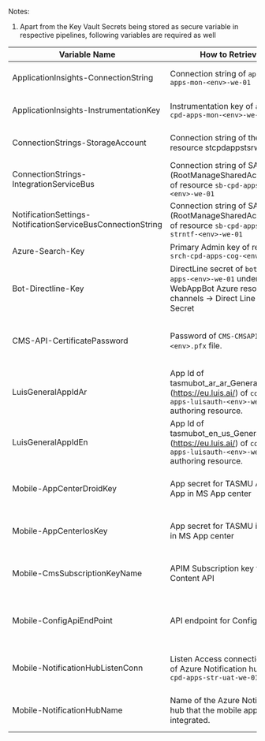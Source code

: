 Notes:
1. Apart from the Key Vault Secrets being stored as secure variable in respective pipelines, following variables are required as well

|Variable Name| How to Retrieve | Example (UAT)| Type| Pipelines Using |
|--|--|--|--|--|
|ApplicationInsights-ConnectionString| Connection string of `appi-cpd-apps-mon-<env>-we-01` |Eg. `InstrumentationKey=984ca526-2038-4d9d-b0cf-653706512c58`|Plain Text|CD-PlatformApis-Release|
|ApplicationInsights-InstrumentationKey| Instrumentation key of `appi-cpd-apps-mon-<env>-we-01` |Eg. `984ca526-2038-4d9d-b0cf-653706512c58`|Plain Text|CD-PlatformApis-Release|
|ConnectionStrings-StorageAccount|Connection string of the resource stcpdappstsr<env>we01|Eg. `DefaultEndpointsProtocol=https;AccountName=stcpdappstsruatwe01;AccountKey=<key>;EndpointSuffix=core.windows.net`|Secure|CD-PlatformApis-Release|
|ConnectionStrings-IntegrationServiceBus| Connection string of SAS policy (RootManageSharedAccessKey) of resource `sb-cpd-apps-int-<env>-we-01` |Eg. `Endpoint=sb://sb-cpd-apps-int-uat-we-01.servicebus.windows.net/;SharedAccessKeyName=RootManageSharedAccessKey;SharedAccessKey=<key>` |Secure|CD-PlatformApis-Release|
|NotificationSettings-NotificationServiceBusConnectionString|Connection string of SAS policy (RootManageSharedAccessKey) of resource `sb-cpd-apps-strntf-<env>-we-01` | Eg. `Endpoint=sb://sb-cpd-apps-strntf-uat-we-01.servicebus.windows.net/;SharedAccessKeyName=RootManageSharedAccessKey;SharedAccessKey=<key>` | Secure|CD-PlatformApis-Release|
|Azure-Search-Key|Primary Admin key of resource `srch-cpd-apps-cog-<env>-we-01`||Secure|CI-APIMConfig-Master-Build|
|Bot-Directline-Key| DirectLine secret of `bot-cpd-apps-<env>-we-01` under WebAppBot Azure resource -> channels -> Direct Line -> Secret||Secure|CI-APIMConfig-Master-Build|
|CMS-API-CertificatePassword|Password of `CMS-CMSAPI-<env>.pfx` file.||Secure|CI-KeyVault-Master-Build, CD-KeyVaultSecrets-Master-Release|
|LuisGeneralAppIdAr| App Id of tasmubot_ar_ar_General at (https://eu.luis.ai/) of `cog-cpd-apps-luisauth-<env>-we-01` authoring resource.|Eg. `5ce7a761-1f56-4ca7-b77a-8a69f6703b27`|Plain Text| CD-Bot-Release-Master |
|LuisGeneralAppIdEn| App Id of tasmubot_en_us_General at (https://eu.luis.ai/) of `cog-cpd-apps-luisauth-<env>-we-01` authoring resource. |Eg. `2015bee4-e5ce-45ae-9aba-234861ca005d`|Plain Text| CD-Bot-Release-Master |
|Mobile-AppCenterDroidKey|App secret for TASMU Android App in MS App center  |Eg. `cb8b60ea-3a62-4bfc-9061-5fe61d915025`|Plain Text|CI-MobileApps-Android-Build, CI-MobileApps-iOS-Build|
|Mobile-AppCenterIosKey| App secret for TASMU iOS App in MS App center |Eg. `62ee3511-08ae-4fd8-9cd4-46d15ee42f1a`|Plain Text|CI-MobileApps-Android-Build, CI-MobileApps-iOS-Build|
|Mobile-CmsSubscriptionKeyName| APIM Subscription key for CMS Content API ||Secure|CI-MobileApps-Android-Build, CI-MobileApps-iOS-Build|
|Mobile-ConfigApiEndPoint| API endpoint for Config API |Eg. `https://api.uat.sqcp.qa/config`||Plain TextCI-MobileApps-Android-Build, CI-MobileApps-iOS-Build|
|Mobile-NotificationHubListenConn| Listen Access connection string of Azure Notification hub `ntfns-cpd-apps-str-uat-we-01` ||Secure|CI-MobileApps-Android-Build, CI-MobileApps-iOS-Build|
|Mobile-NotificationHubName| Name of the Azure Notification hub that the mobile app integrated. |Eg. `ntf-cpd-apps-str-uat-we-01`|Plain Text|CI-MobileApps-Android-Build, CI-MobileApps-iOS-Build|
